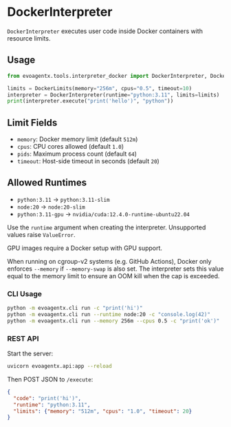 # DockerInterpreter

`DockerInterpreter` executes user code inside Docker containers with resource limits.

## Usage
```python
from evoagentx.tools.interpreter_docker import DockerInterpreter, DockerLimits

limits = DockerLimits(memory="256m", cpus="0.5", timeout=10)
interpreter = DockerInterpreter(runtime="python:3.11", limits=limits)
print(interpreter.execute("print('hello')", "python"))
```

## Limit Fields
- `memory`: Docker memory limit (default `512m`)
- `cpus`: CPU cores allowed (default `1.0`)
- `pids`: Maximum process count (default `64`)
- `timeout`: Host-side timeout in seconds (default `20`)

## Allowed Runtimes
- `python:3.11` → `python:3.11-slim`
- `node:20` → `node:20-slim`
- `python:3.11-gpu` → `nvidia/cuda:12.4.0-runtime-ubuntu22.04`

Use the `runtime` argument when creating the interpreter. Unsupported values raise `ValueError`.

GPU images require a Docker setup with GPU support.

When running on cgroup-v2 systems (e.g. GitHub Actions), Docker only enforces
`--memory` if `--memory-swap` is also set. The interpreter sets this value equal
to the memory limit to ensure an OOM kill when the cap is exceeded.

### CLI Usage

```bash
python -m evoagentx.cli run -c "print('hi')"
python -m evoagentx.cli run --runtime node:20 -c "console.log(42)"
python -m evoagentx.cli run --memory 256m --cpus 0.5 -c "print('ok')"
```

### REST API

Start the server:

```bash
uvicorn evoagentx.api:app --reload
```

Then POST JSON to `/execute`:

```json
{
  "code": "print('hi')",
  "runtime": "python:3.11",
  "limits": {"memory": "512m", "cpus": "1.0", "timeout": 20}
}
```

